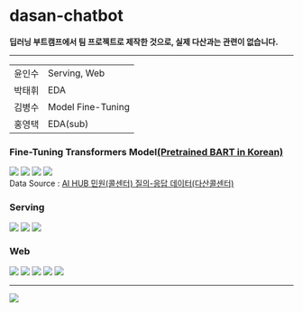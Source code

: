 # dasan-chatbot
<b>딥러닝 부트캠프에서 팀 프로젝트로 제작한 것으로, 실제 다산과는 관련이 없습니다.</b>
<hr>
<div align="left">
  <table>
    <tr>
      <td>윤인수</td>
      <td>Serving, Web</td>
    </tr>
    <tr>
      <td>박태휘</td>
      <td>EDA</td>
    </tr>
    <tr>
      <td>김병수</td>
      <td>Model Fine-Tuning</td>
    </tr>
    <tr>
      <td>홍영택</td>
      <td>EDA(sub)</td>
    </tr>
  </table>
</div>
<div align="left">
  <h3>Fine-Tuning Transformers Model<a href=https://huggingface.co/cosmoquester/bart-ko-base>(Pretrained BART in Korean)</a></h3>
  <img src="https://img.shields.io/badge/python-3776AB?style=flat&logo=python&logoColor=white" />
  <img src="https://img.shields.io/badge/tensorflow-FF6F00?style=flat&logo=tensorflow&logoColor=white" />
  <img src="https://img.shields.io/badge/pandas-150458?style=flat&logo=pandas&logoColor=white" />
  <img src="https://img.shields.io/badge/numpy-013243?style=flat&logo=numpy&logoColor=white" />
  <br>
  Data Source : <a href="https://www.aihub.or.kr/aihubdata/data/view.do?currMenu=115&topMenu=100&aihubDataSe=realm&dataSetSn=98">AI HUB 민원(콜센터) 질의-응답 데이터(다산콜센터)</a>
  <br>
</div>
<div align="left">
  <h3>Serving</h3>
  <img src="https://img.shields.io/badge/python-3776AB?style=flat&logo=python&logoColor=white" />
  <img src="https://img.shields.io/badge/tensorflow-FF6F00?style=flat&logo=tensorflow&logoColor=white" />
  <img src="https://img.shields.io/badge/flask-000000?style=flat&logo=flask&logoColor=white" />
</div>
<div align="left">
  <h3>Web</h3>
  <img src="https://img.shields.io/badge/HTML5-E34F26?style=flat&logo=HTML5&logoColor=white" />
  <img src="https://img.shields.io/badge/CSS3-1572B6?style=flat&logo=CSS3&logoColor=white" />
  <img src="https://img.shields.io/badge/bootstrap-7952B3?style=flat&logo=bootstrap&logoColor=white" />
  <img src="https://img.shields.io/badge/javascript-F7DF1E?style=flat&logo=javascript&logoColor=black" />
  <img src="https://img.shields.io/badge/jquery-0769AD?style=flat&logo=jquery&logoColor=white" />
</div>
<hr>
<img src="https://github.com/F4ctor-Yoon/dasan-chatbot/assets/13534979/ec9dc04e-04f2-43ac-a194-f4071ab4dace" />
